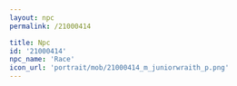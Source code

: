 ```yaml
---
layout: npc
permalink: /21000414

title: Npc
id: '21000414'
npc_name: 'Race'
icon_url: 'portrait/mob/21000414_m_juniorwraith_p.png'
---
```

